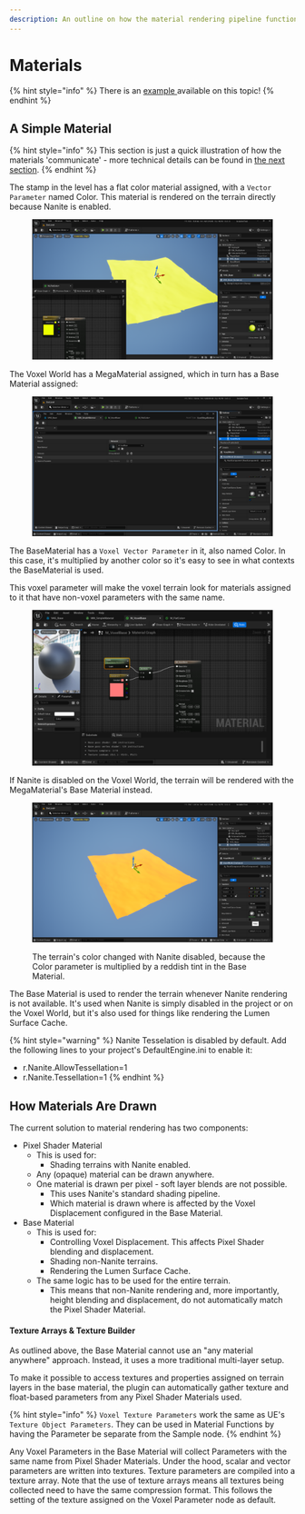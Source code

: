 ```yaml
---
description: An outline on how the material rendering pipeline functions in Voxel Plugin 2.
---
```


# Materials

{% hint style="info" %}
There is an [example ](../getting-started/installing-voxel-content.md)available on this topic!
{% endhint %}

## A Simple Material

{% hint style="info" %}
This section is just a quick illustration of how the materials 'communicate' - more technical details can be found in [the next section](materials.md#how-materials-are-drawn).&#x20;
{% endhint %}

The stamp in the level has a flat color material assigned, with a `Vector Parameter` named Color. This material is rendered on the terrain directly because Nanite is enabled.

<figure><img src="../.gitbook/assets/image (221).png" alt=""><figcaption></figcaption></figure>

The Voxel World has a MegaMaterial assigned, which in turn has a Base Material assigned:

<figure><img src="../.gitbook/assets/image (218).png" alt=""><figcaption></figcaption></figure>

The BaseMaterial has a `Voxel Vector Parameter` in it, also named Color. In this case, it's multiplied by another color so it's easy to see in what contexts the BaseMaterial is used.

This voxel parameter will make the voxel terrain look for materials assigned to it that have non-voxel parameters with the same name.&#x20;

<figure><img src="../.gitbook/assets/image (220).png" alt=""><figcaption></figcaption></figure>

If Nanite is disabled on the Voxel World, the terrain will be rendered with the MegaMaterial's Base Material instead.&#x20;

<figure><img src="../.gitbook/assets/image (222).png" alt=""><figcaption><p>The terrain's color changed with Nanite disabled, because the Color parameter is multiplied by a reddish tint in the Base Material.</p></figcaption></figure>

The Base Material is used to render the terrain whenever Nanite rendering is not available. It's used when Nanite is simply disabled in the project or on the Voxel World, but it's also used for things like rendering the Lumen Surface Cache.&#x20;

{% hint style="warning" %}
Nanite Tesselation is disabled by default. Add the following lines to your project's DefaultEngine.ini to enable it:

* r.Nanite.AllowTessellation=1
* &#x20;r.Nanite.Tessellation=1
{% endhint %}

## How Materials Are Drawn

The current solution to material rendering has two components:

* Pixel Shader Material
  * This is used for:
    * Shading terrains with Nanite enabled.
  * Any (opaque) material can be drawn anywhere.&#x20;
  * One material is drawn per pixel - soft layer blends are not possible.
    * This uses Nanite's standard shading pipeline.
    * Which material is drawn where is affected by the Voxel Displacement configured in the Base Material.
* Base Material
  * This is used for:
    * Controlling Voxel Displacement. This affects Pixel Shader blending and displacement.
    * Shading non-Nanite terrains.
    * Rendering the Lumen Surface Cache.
  * &#x20;The same logic has to be used for the entire terrain.
    * This means that non-Nanite rendering and, more importantly, height blending and displacement, do not automatically match the Pixel Shader Material.&#x20;

#### Texture Arrays & Texture Builder

As outlined above, the Base Material cannot use an "any material anywhere" approach. Instead, it uses a more traditional multi-layer setup.&#x20;

To make it possible to access textures and properties assigned on terrain layers in the base material, the plugin can automatically gather texture and float-based parameters from any Pixel Shader Materials used.

{% hint style="info" %}
`Voxel Texture Parameters` work the same as UE's `Texture Object Parameters`. They can be used in Material Functions by having the Parameter be separate from the Sample node.
{% endhint %}

Any Voxel Parameters in the Base Material will collect Parameters with the same name from Pixel Shader Materials. Under the hood, scalar and vector parameters are written into textures. Texture parameters are compiled into a texture array. Note that the use of texture arrays means all textures being collected need to have the same compression format. This follows the setting of the texture assigned on the Voxel Parameter node as default.

